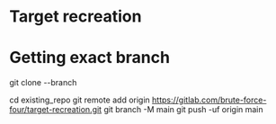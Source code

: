 # Target recreation


# Getting exact branch
git clone --branch <branchname> <remote-repo-url>



cd existing_repo
git remote add origin https://gitlab.com/brute-force-four/target-recreation.git
git branch -M main
git push -uf origin main
